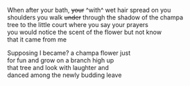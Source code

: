 When after your bath, ~~your~~ ^with^ wet hair spread on you  \
shoulders you walk ~~under~~ through the shadow of the champa  \
tree to the little court where you say your prayers  \
you would notice the scent of the flower but not know  \
that it came from me  

Supposing I became? a champa flower just  \
for fun and grow on a branch high up  \
that tree and look with laughter and  \
danced among the newly budding leave
